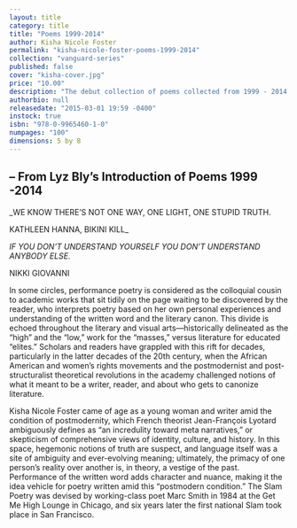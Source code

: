 ```yaml
---
layout: title
category: title
title: "Poems 1999-2014"
author: Kisha Nicole Foster
permalink: "kisha-nicole-foster-poems-1999-2014"
collection: "vanguard-series"
published: false
cover: "kisha-cover.jpg"
price: "10.00"
description: "The debut collection of poems collected from 1999 - 2014 by one of the country's most awe inspring performance poets."
authorbio: null
releasedate: "2015-03-01 19:59 -0400"
instock: true
isbn: "978-0-9965460-1-0"
numpages: "100"
dimensions: 5 by 8
---
```




## – From Lyz Bly’s Introduction of Poems 1999 -2014

_WE KNOW THERE’S NOT ONE WAY, ONE LIGHT, ONE STUPID TRUTH.

KATHLEEN HANNA, BIKINI KILL_

_IF YOU DON’T UNDERSTAND YOURSELF YOU DON’T UNDERSTAND ANYBODY ELSE._

NIKKI GIOVANNI

In some circles, performance poetry is considered as the colloquial cousin to academic works that sit tidily on the page waiting to be discovered by the reader, who interprets poetry based on her own personal experiences and understanding of the written word and the literary canon.  This divide is echoed throughout the literary and visual arts—historically delineated as the “high” and the “low,” work for the “masses,” versus literature for educated “elites.” Scholars and readers have grappled with this rift for decades, particularly in the latter decades of the 20th century, when the African American and women’s rights movements and the postmodernist and post-structuralist theoretical revolutions in the academy challenged notions of what it meant to be a writer, reader, and about who gets to canonize literature.

Kisha Nicole Foster came of age as a young woman and writer amid the condition of postmodernity, which French theorist Jean-François Lyotard ambiguously defines as “an incredulity toward meta narratives,” or skepticism of comprehensive views of identity, culture, and history.  In this space, hegemonic notions of truth are suspect, and language itself was a site of ambiguity and ever-evolving meaning; ultimately, the primacy of one person’s reality over another is, in theory, a vestige of the past.  Performance of the written word adds character and nuance, making it the idea vehicle for poetry written amid this “postmodern condition.” The Slam Poetry was devised by working-class poet Marc Smith in 1984 at the Get Me High Lounge in Chicago, and six years later the first national Slam took place in San Francisco.
